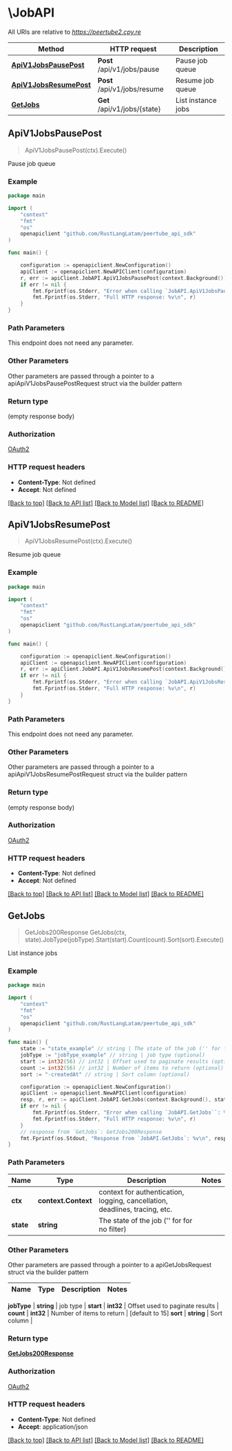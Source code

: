 # \JobAPI

All URIs are relative to *https://peertube2.cpy.re*

Method | HTTP request | Description
------------- | ------------- | -------------
[**ApiV1JobsPausePost**](JobAPI.md#ApiV1JobsPausePost) | **Post** /api/v1/jobs/pause | Pause job queue
[**ApiV1JobsResumePost**](JobAPI.md#ApiV1JobsResumePost) | **Post** /api/v1/jobs/resume | Resume job queue
[**GetJobs**](JobAPI.md#GetJobs) | **Get** /api/v1/jobs/{state} | List instance jobs



## ApiV1JobsPausePost

> ApiV1JobsPausePost(ctx).Execute()

Pause job queue

### Example

```go
package main

import (
	"context"
	"fmt"
	"os"
	openapiclient "github.com/RustLangLatam/peertube_api_sdk"
)

func main() {

	configuration := openapiclient.NewConfiguration()
	apiClient := openapiclient.NewAPIClient(configuration)
	r, err := apiClient.JobAPI.ApiV1JobsPausePost(context.Background()).Execute()
	if err != nil {
		fmt.Fprintf(os.Stderr, "Error when calling `JobAPI.ApiV1JobsPausePost``: %v\n", err)
		fmt.Fprintf(os.Stderr, "Full HTTP response: %v\n", r)
	}
}
```

### Path Parameters

This endpoint does not need any parameter.

### Other Parameters

Other parameters are passed through a pointer to a apiApiV1JobsPausePostRequest struct via the builder pattern


### Return type

 (empty response body)

### Authorization

[OAuth2](../README.md#OAuth2)

### HTTP request headers

- **Content-Type**: Not defined
- **Accept**: Not defined

[[Back to top]](#) [[Back to API list]](../README.md#documentation-for-api-endpoints)
[[Back to Model list]](../README.md#documentation-for-models)
[[Back to README]](../README.md)


## ApiV1JobsResumePost

> ApiV1JobsResumePost(ctx).Execute()

Resume job queue

### Example

```go
package main

import (
	"context"
	"fmt"
	"os"
	openapiclient "github.com/RustLangLatam/peertube_api_sdk"
)

func main() {

	configuration := openapiclient.NewConfiguration()
	apiClient := openapiclient.NewAPIClient(configuration)
	r, err := apiClient.JobAPI.ApiV1JobsResumePost(context.Background()).Execute()
	if err != nil {
		fmt.Fprintf(os.Stderr, "Error when calling `JobAPI.ApiV1JobsResumePost``: %v\n", err)
		fmt.Fprintf(os.Stderr, "Full HTTP response: %v\n", r)
	}
}
```

### Path Parameters

This endpoint does not need any parameter.

### Other Parameters

Other parameters are passed through a pointer to a apiApiV1JobsResumePostRequest struct via the builder pattern


### Return type

 (empty response body)

### Authorization

[OAuth2](../README.md#OAuth2)

### HTTP request headers

- **Content-Type**: Not defined
- **Accept**: Not defined

[[Back to top]](#) [[Back to API list]](../README.md#documentation-for-api-endpoints)
[[Back to Model list]](../README.md#documentation-for-models)
[[Back to README]](../README.md)


## GetJobs

> GetJobs200Response GetJobs(ctx, state).JobType(jobType).Start(start).Count(count).Sort(sort).Execute()

List instance jobs

### Example

```go
package main

import (
	"context"
	"fmt"
	"os"
	openapiclient "github.com/RustLangLatam/peertube_api_sdk"
)

func main() {
	state := "state_example" // string | The state of the job ('' for for no filter)
	jobType := "jobType_example" // string | job type (optional)
	start := int32(56) // int32 | Offset used to paginate results (optional)
	count := int32(56) // int32 | Number of items to return (optional) (default to 15)
	sort := "-createdAt" // string | Sort column (optional)

	configuration := openapiclient.NewConfiguration()
	apiClient := openapiclient.NewAPIClient(configuration)
	resp, r, err := apiClient.JobAPI.GetJobs(context.Background(), state).JobType(jobType).Start(start).Count(count).Sort(sort).Execute()
	if err != nil {
		fmt.Fprintf(os.Stderr, "Error when calling `JobAPI.GetJobs``: %v\n", err)
		fmt.Fprintf(os.Stderr, "Full HTTP response: %v\n", r)
	}
	// response from `GetJobs`: GetJobs200Response
	fmt.Fprintf(os.Stdout, "Response from `JobAPI.GetJobs`: %v\n", resp)
}
```

### Path Parameters


Name | Type | Description  | Notes
------------- | ------------- | ------------- | -------------
**ctx** | **context.Context** | context for authentication, logging, cancellation, deadlines, tracing, etc.
**state** | **string** | The state of the job (&#39;&#39; for for no filter) | 

### Other Parameters

Other parameters are passed through a pointer to a apiGetJobsRequest struct via the builder pattern


Name | Type | Description  | Notes
------------- | ------------- | ------------- | -------------

 **jobType** | **string** | job type | 
 **start** | **int32** | Offset used to paginate results | 
 **count** | **int32** | Number of items to return | [default to 15]
 **sort** | **string** | Sort column | 

### Return type

[**GetJobs200Response**](GetJobs200Response.md)

### Authorization

[OAuth2](../README.md#OAuth2)

### HTTP request headers

- **Content-Type**: Not defined
- **Accept**: application/json

[[Back to top]](#) [[Back to API list]](../README.md#documentation-for-api-endpoints)
[[Back to Model list]](../README.md#documentation-for-models)
[[Back to README]](../README.md)

